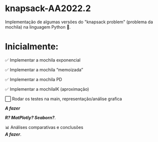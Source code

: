 # knapsack-AA2022.2
Implementação de algumas versões do "knapsack problem" (problema da mochila) na linguagem Python 🐍.

# Inicialmente:
✅ Implementar a mochila exponencial

✅ Implementar a mochila “memoizada”  

✅ Implementar a mochila PD

✅ Implementar a mochilaIK (aproximação) 

⬜ Rodar os testes na main, representação/análise grafica

___A fazer___

___R? MatPlotly? Seaborn?___.

📊 Análises comparativas e conclusões  
___A fazer___.
